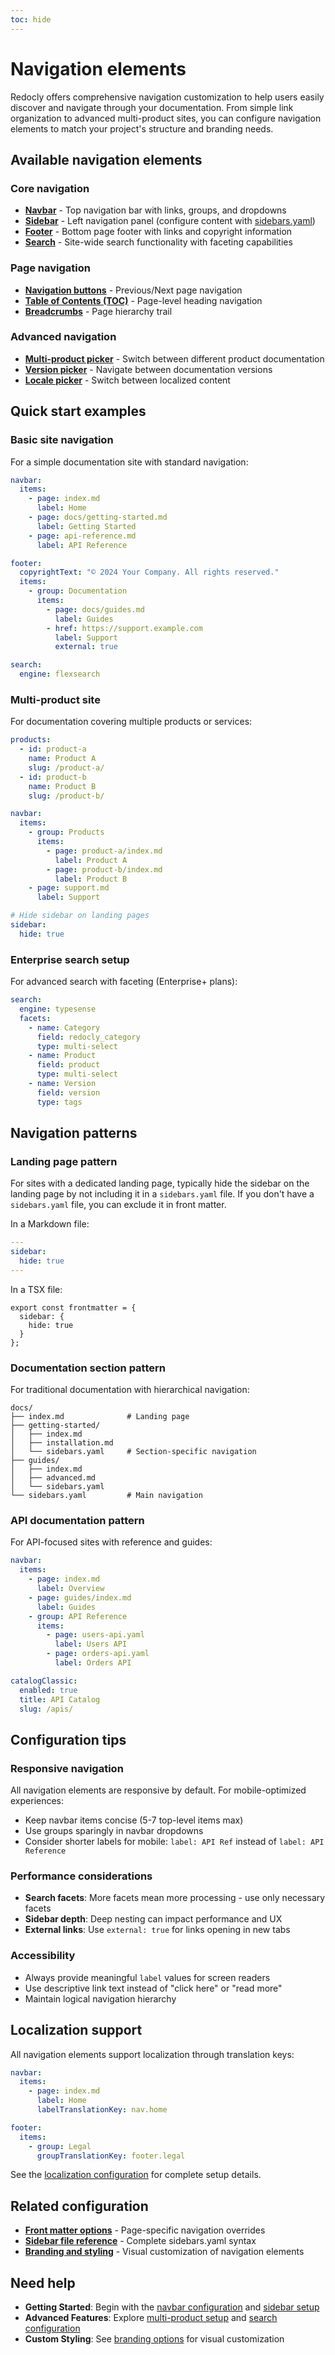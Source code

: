 ```yaml
---
toc: hide
---
```


# Navigation elements

Redocly offers comprehensive navigation customization to help users easily discover and navigate through your documentation. From simple link organization to advanced multi-product sites, you can configure navigation elements to match your project's structure and branding needs.

## Available navigation elements

### Core navigation
- **[Navbar](../config/navbar.md)** - Top navigation bar with links, groups, and dropdowns
- **[Sidebar](../config/sidebar.md)** - Left navigation panel (configure content with [sidebars.yaml](./sidebars.md))
- **[Footer](../config/footer.md)** - Bottom page footer with links and copyright information
- **[Search](../config/search.md)** - Site-wide search functionality with faceting capabilities

### Page navigation
- **[Navigation buttons](../config/navigation.md)** - Previous/Next page navigation
- **[Table of Contents (TOC)](./toc.md)** - Page-level heading navigation
- **[Breadcrumbs](../config/breadcrumbs.md)** - Page hierarchy trail

### Advanced navigation
- **[Multi-product picker](../config/products.md)** - Switch between different product documentation
- **[Version picker](../config/version-picker.md)** - Navigate between documentation versions
- **[Locale picker](../config/l10n.md#locale-picker)** - Switch between localized content

## Quick start examples

### Basic site navigation
For a simple documentation site with standard navigation:

```yaml {% title="redocly.yaml" %}
navbar:
  items:
    - page: index.md
      label: Home
    - page: docs/getting-started.md
      label: Getting Started
    - page: api-reference.md
      label: API Reference

footer:
  copyrightText: "© 2024 Your Company. All rights reserved."
  items:
    - group: Documentation
      items:
        - page: docs/guides.md
          label: Guides
        - href: https://support.example.com
          label: Support
          external: true

search:
  engine: flexsearch
```

### Multi-product site
For documentation covering multiple products or services:

```yaml {% title="redocly.yaml" %}
products:
  - id: product-a
    name: Product A
    slug: /product-a/
  - id: product-b
    name: Product B
    slug: /product-b/

navbar:
  items:
    - group: Products
      items:
        - page: product-a/index.md
          label: Product A
        - page: product-b/index.md
          label: Product B
    - page: support.md
      label: Support

# Hide sidebar on landing pages
sidebar:
  hide: true
```

### Enterprise search setup
For advanced search with faceting (Enterprise+ plans):

```yaml {% title="redocly.yaml" %}
search:
  engine: typesense
  facets:
    - name: Category
      field: redocly_category
      type: multi-select
    - name: Product
      field: product
      type: multi-select
    - name: Version
      field: version
      type: tags
```

## Navigation patterns

### Landing page pattern
For sites with a dedicated landing page, typically hide the sidebar on the landing page by not including it in a `sidebars.yaml` file.
If you don't have a `sidebars.yaml` file, you can exclude it in front matter.

In a Markdown file:
```yaml {% title="index.md" %}
---
sidebar:
  hide: true
---
```

In a TSX file:
```tsx {% title="index.page.tsx" %}
export const frontmatter = {
  sidebar: {
    hide: true
  }
};
```

### Documentation section pattern
For traditional documentation with hierarchical navigation:

```treeview
docs/
├── index.md              # Landing page
├── getting-started/
│   ├── index.md
│   ├── installation.md
│   └── sidebars.yaml     # Section-specific navigation
├── guides/
│   ├── index.md
│   ├── advanced.md
│   └── sidebars.yaml
└── sidebars.yaml         # Main navigation
```

### API documentation pattern
For API-focused sites with reference and guides:

```yaml {% title="redocly.yaml" %}
navbar:
  items:
    - page: index.md
      label: Overview
    - page: guides/index.md
      label: Guides
    - group: API Reference
      items:
        - page: users-api.yaml
          label: Users API
        - page: orders-api.yaml
          label: Orders API

catalogClassic:
  enabled: true
  title: API Catalog
  slug: /apis/
```

## Configuration tips

### Responsive navigation
All navigation elements are responsive by default. For mobile-optimized experiences:
- Keep navbar items concise (5-7 top-level items max)
- Use groups sparingly in navbar dropdowns
- Consider shorter labels for mobile: `label: API Ref` instead of `label: API Reference`

### Performance considerations
- **Search facets**: More facets mean more processing - use only necessary facets
- **Sidebar depth**: Deep nesting can impact performance and UX
- **External links**: Use `external: true` for links opening in new tabs

### Accessibility
- Always provide meaningful `label` values for screen readers
- Use descriptive link text instead of "click here" or "read more"
- Maintain logical navigation hierarchy

## Localization support

All navigation elements support localization through translation keys:

```yaml {% title="redocly.yaml" %}
navbar:
  items:
    - page: index.md
      label: Home
      labelTranslationKey: nav.home

footer:
  items:
    - group: Legal
      groupTranslationKey: footer.legal
```

See the [localization configuration](../config/l10n.md) for complete setup details.

## Related configuration

- **[Front matter options](../config/front-matter-config.md)** - Page-specific navigation overrides
- **[Sidebar file reference](./sidebars.md)** - Complete sidebars.yaml syntax
- **[Branding and styling](../branding/index.md)** - Visual customization of navigation elements

## Need help

- **Getting Started**: Begin with the [navbar configuration](../config/navbar.md) and [sidebar setup](./sidebars.md)
- **Advanced Features**: Explore [multi-product setup](../config/products.md) and [search configuration](../config/search.md)
- **Custom Styling**: See [branding options](../branding/index.md) for visual customization